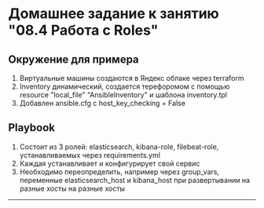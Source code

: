 # Домашнее задание к занятию "08.4 Работа с Roles"

## Окружение для примера
1. Виртуальные машины создаются в Яндекс облаке через terraform 
2. Inventory динамический, создается терефоромом c помощью resource "local_file" "AnsibleInventory" и шаблона inventory.tpl  
3. Добавлен ansible.cfg с host_key_checking = False

## Playbook

1. Состоит из 3 ролей: elasticsearch, kibana-role, filebeat-role, устанавливаемых через requirements.yml
2. Каждая устанавливает и конфигурирует свой сервис
3. Необходимо переопределить, например через group_vars, переменные  elasticsearch_host и kibana_host при развертывании на разные хосты на разные хосты

---
